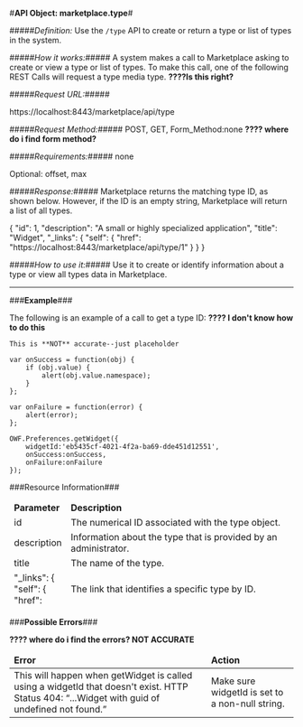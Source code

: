 #<b>API Object: marketplace.type</b>#

#####<i>Definition:</i> 
Use the `/type` API to create or return a type or list of types in the system. 
 

#####<i>How it works:</i>#####
A system makes a call to Marketplace asking to create or view a type or list of types. To make this call, one of the following REST Calls will request a type media type. **????Is this right?**  

#####<i>Request URL:</i>#####

https://localhost:8443/marketplace/api/type 

#####<i>Request Method:</i>#####
POST, GET, Form_Method:none  **???? where do i find form method?**

#####<i>Requirements:</i>#####
none

Optional: offset, max

#####<i>Response:</i>#####
Marketplace returns the matching type ID, as shown below. However, if the ID is an empty string, Marketplace will return a list of all types.

{
  "id": 1,
  "description": "A small or highly specialized application",
  "title": "Widget",
  "_links": {
    "self": {
      "href": "https://localhost:8443/marketplace/api/type/1"
    }
  }
}




#####<i>How to use it:</i>#####
Use it to create or identify information about a type or view all types data in Marketplace.  

<hr>
###<b>Example</b>###


The following is an example of a call to get a type ID:
**???? I don't know how to do this**

    This is **NOT** accurate--just placeholder

    var onSuccess = function(obj) {
        if (obj.value) {
            alert(obj.value.namespace);
        }
    };

    var onFailure = function(error) {
        alert(error);
    };

    OWF.Preferences.getWidget({
        widgetId:'eb5435cf-4021-4f2a-ba69-dde451d12551',
        onSuccess:onSuccess,
        onFailure:onFailure
    });

    



###Resource Information###
<table style="width:100%">
  <thead>
    <td><b>Parameter</b></td>
    <td><b>Description</b></td
  </thead>
  <tr>
    <td>id</td>
    <td>The numerical ID associated with the type object.</td> 
    </tr>
  <tr>
    <td>description</td>
    <td>Information about the type that is provided by an administrator.</td> 
  </tr>
  <tr>
    <td>title</td>
    <td>The name of the type.</td> 
  </tr>
  <tr>
    <td>"_links": {<br>
        				"self": { <br>
					"href":</td>
    <td>The link that identifies a specific type by ID.</td> 
  </tr>
</table>


###<b>Possible Errors</b>###

**???? where do i find the errors? NOT ACCURATE**
<table style="width:100%">
  <thead>
    <td><b>Error</b></td>
    <td><b>Action</b></td>
  </thead>
  <tr>
    <td>This will happen when getWidget is called using a widgetId that doesn't exist.
HTTP Status 404: “...Widget with guid of undefined not found.”
</td>
    <td>Make sure widgetId is set to a non-null string.</td> 
  </tr> 
</table> 
